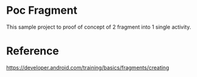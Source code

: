 # Poc Fragment

This sample project to proof of concept of 2 fragment into 1 single activity.

# Reference 

https://developer.android.com/training/basics/fragments/creating

